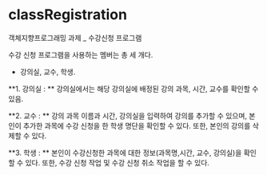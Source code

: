 # classRegistration
객체지향프로그래밍 과제 _ 수강신청 프로그램

수강 신청 프로그램을 사용하는 멤버는 총 세 개다. 
- 강의실, 교수, 학생. 

**1. 강의실 : **
강의실에서는 해당 강의실에 배정된 강의 과목, 시간, 교수를 확인할 수 있음.

**2. 교수 : **
강의 과목 이름과 시간, 강의실을 입력하여 강의를 추가할 수 있으며, 본인이 추가한 과목에 수강 신청을 한 학생 명단을 확인할 수 있다. 또한, 본인의 강의를 삭제할 수 있다.

**3. 학생 : **
본인이 수강신청한 과목에 대한 정보(과목명,시간, 교수, 강의실)을 확인할 수 있다. 또한, 수강 신청 작업 및 수강 신청 취소 작업을 할 수 있다.
